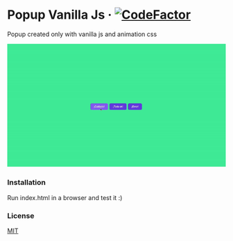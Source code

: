 # Popup Vanilla Js · [![CodeFactor](https://www.codefactor.io/repository/github/angelpolotorres/popup-vanillajs/badge/main)](https://www.codefactor.io/repository/github/angelpolotorres/popup-vanillajs/overview/main)

Popup created only with vanilla js and animation css

![image](https://github.com/angelpolotorres/popup-vanillajs/blob/main/icons/popup-gif-readme.gif)

### Installation

Run index.html in a browser and test it :)

### License

[MIT](https://choosealicense.com/licenses/mit/)
